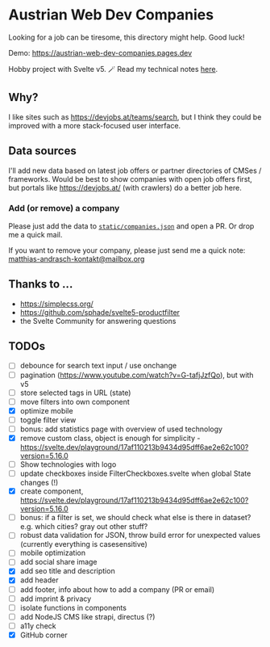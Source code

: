 # Austrian Web Dev Companies

Looking for a job can be tiresome, this directory might help. Good luck!

Demo: https://austrian-web-dev-companies.pages.dev

Hobby project with Svelte v5. 🪄 Read my technical notes [here](https://dev.to/mandrasch/svelte-5-share-state-between-components-for-dummies-4gd2).

## Why?

I like sites such as https://devjobs.at/teams/search, but I think they could be improved with a more stack-focused user interface.

## Data sources

I'll add new data based on latest job offers or partner directories of CMSes / frameworks. Would be best to show companies with open job offers first, but portals like https://devjobs.at/ (with crawlers) do a better job here.

### Add (or remove) a company

Please just add the data to [`static/companies.json`](https://github.com/mandrasch/austrian-web-dev-companies/blob/main/static/companies.json) and open a PR. Or drop me a quick mail.

If you want to remove your company, please just send me a quick note: matthias-andrasch-kontakt@mailbox.org

## Thanks to ...

- https://simplecss.org/
- https://github.com/sphade/svelte5-productfilter
- the Svelte Community for answering questions

## TODOs

- [ ] debounce for search text input / use onchange
- [ ] pagination (https://www.youtube.com/watch?v=G-tafjJzfQo), but with v5
- [ ] store selected tags in URL (state)
- [ ] move filters into own component
- [x] optimize mobile
- [ ] toggle filter view
- [ ] bonus: add statistics page with overview of used technology
- [x] remove custom class, object is enough for simplicity - https://svelte.dev/playground/17af110213b9434d95dff6ae2e62c100?version=5.16.0
- [ ] Show technologies with logo
- [ ] update checkboxes inside FilterCheckboxes.svelte when global State changes (!)
- [x] create <ResultList /> component, https://svelte.dev/playground/17af110213b9434d95dff6ae2e62c100?version=5.16.0
- [ ] bonus: if a filter is set, we should check what else is there in dataset? e.g. which cities? gray out other stuff?
- [ ] robust data validation for JSON, throw build error for unexpected values (currently everything is casesensitive)
- [ ] mobile optimization
- [ ] add social share image
- [x] add seo title and description
- [x] add header
- [ ] add footer, info about how to add a company (PR or email)
- [ ] add imprint & privacy
- [ ] isolate functions in components
- [ ] add NodeJS CMS like strapi, directus (?)
- [ ] a11y check
- [x] GitHub corner
